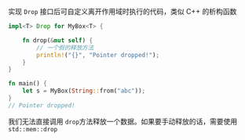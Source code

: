 实现 `Drop`​ 接口后可自定义离开作用域时执行的代码，类似 C++ 的析构函数

```rust
impl<T> Drop for MyBox<T> {

    fn drop(&mut self) {
        // 一个假的释放方法
        println!("{}", "Pointer dropped!");
    }
}

fn main() {
    let s = MyBox(String::from("abc"));
}
// Pointer dropped!
```

我们无法直接调用 `drop`​ 方法释放一个数据。如果要手动释放的话，需要使用 `std::mem::drop`